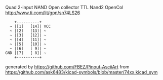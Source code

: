Quad 2-input NAND Open collector
TTL Nand2 OpenCol
http://www.ti.com/lit/gpn/sn74LS26


	    +----------+
	  ~ |[1]   [14]| VCC
	  ~ |[2]   [13]| ~
	  ~ |[3]   [12]| ~
	  ~ |[4]   [11]| ~
	  ~ |[5]   [10]| ~
	  ~ |[6]   [ 9]| ~
	GND |[7]   [ 8]| ~
	    +----------+


generated by https://github.com/FBEZ/Pinout-AsciiArt from https://github.com/ask6483/kicad-symbols/blob/master/74xx.kicad_sym